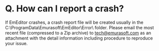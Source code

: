 # Q. How can I report a crash?

If EmEditor crashes, a crash report file will be created usually in the
C:\\ProgramData\\Emurasoft\\EmEditor\\Error\ folder.
Please email the most recent file (compressed to a Zip archive) to
[tech@emurasoft.com](mailto:tech@emurasoft.com) as an attachment
with the detail information including procedure to reproduce your issue.